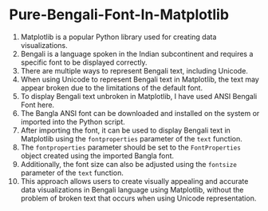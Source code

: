 # Pure-Bengali-Font-In-Matplotlib

1. Matplotlib is a popular Python library used for creating data visualizations.
2. Bengali is a language spoken in the Indian subcontinent and requires a specific font to be displayed correctly.
3. There are multiple ways to represent Bengali text, including Unicode.
4. When using Unicode to represent Bengali text in Matplotlib, the text may appear broken due to the limitations of the default font.
5. To display Bengali text unbroken in Matplotlib, I have used ANSI Bengali Font here.
6. The Bangla ANSI font can be downloaded and installed on the system or imported into the Python script.
7. After importing the font, it can be used to display Bengali text in Matplotlib using the `fontproperties` parameter of the `text` function.
8. The `fontproperties` parameter should be set to the `FontProperties` object created using the imported Bangla font.
9. Additionally, the font size can also be adjusted using the `fontsize` parameter of the `text` function.
10. This approach allows users to create visually appealing and accurate data visualizations in Bengali language using Matplotlib, without the problem of broken text that occurs when using Unicode representation.

